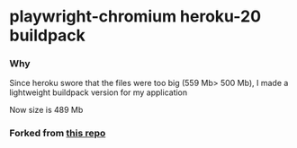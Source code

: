 # playwright-chromium heroku-20 buildpack
### Why
Since heroku swore that the files were too big (559 Mb> 500 Mb), I made a lightweight buildpack version for my application

Now size is 489 Mb

### Forked from [this repo](https://github.com/mxschmitt/heroku-playwright-buildpack)
